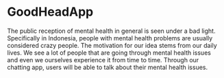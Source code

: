 # GoodHeadApp
The public reception of mental health in general is seen under a bad light. Specifically in Indonesia, people with mental health problems are usually considered crazy people. The motivation for our idea stems from our daily lives. We see a lot of people that are going through mental health issues and even we ourselves experience it from time to time. Through our chatting app, users will be able to talk about their mental health issues.
